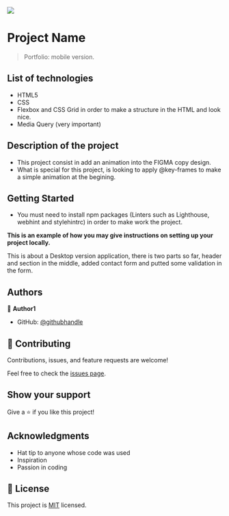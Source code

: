 ![](https://img.shields.io/badge/Microverse-blueviolet)

# Project Name

> Portfolio: mobile version.


## List of technologies

- HTML5
- CSS
- Flexbox and CSS Grid in order to make a structure in the HTML and look nice.
- Media Query (very important)

## Description of the project

- This project consist in add an animation into the FIGMA copy design.
- What is special for this project, is looking to apply @key-frames to make a simple animation at the begining.

## Getting Started

- You must need to install npm packages (Linters such as Lighthouse, webhint and stylehintrc) in order to make work the project.

**This is an example of how you may give instructions on setting up your project locally.**

This is about a Desktop version application, there is two parts so far, header and section in the middle, added contact form and putted some validation in the form.

## Authors

👤 **Author1**

- GitHub: [@githubhandle](https://github.com/armandocomellas1)

## 🤝 Contributing

Contributions, issues, and feature requests are welcome!

Feel free to check the [issues page](../../issues/).

## Show your support

Give a ⭐️ if you like this project!

## Acknowledgments

- Hat tip to anyone whose code was used
- Inspiration
- Passion in coding

## 📝 License

This project is [MIT](./MIT.md) licensed.
